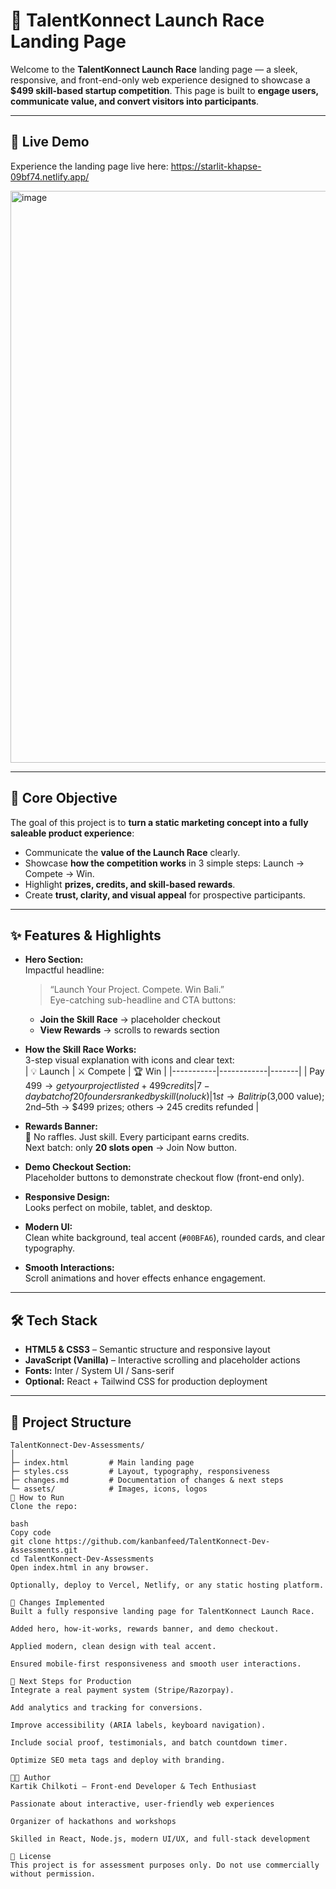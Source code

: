 # 🚀 TalentKonnect Launch Race Landing Page

Welcome to the **TalentKonnect Launch Race** landing page — a sleek, responsive, and front-end-only web experience designed to showcase a **$499 skill-based startup competition**. This page is built to **engage users, communicate value, and convert visitors into participants**.

---

## 🌟 Live Demo

Experience the landing page live here:  https://starlit-khapse-09bf74.netlify.app/  


<img width="1682" height="915" alt="image" src="https://github.com/user-attachments/assets/eaa0c9d8-4a52-4a5b-8cdd-69975030c99f" />


---

## 🎯 Core Objective

The goal of this project is to **turn a static marketing concept into a fully saleable product experience**:

- Communicate the **value of the Launch Race** clearly.  
- Showcase **how the competition works** in 3 simple steps: Launch → Compete → Win.  
- Highlight **prizes, credits, and skill-based rewards**.  
- Create **trust, clarity, and visual appeal** for prospective participants.

---

## ✨ Features & Highlights

- **Hero Section:**  
  Impactful headline:  
  > “Launch Your Project. Compete. Win Bali.”  
  Eye-catching sub-headline and CTA buttons:  
  - **Join the Skill Race** → placeholder checkout  
  - **View Rewards** → scrolls to rewards section  

- **How the Skill Race Works:**  
  3-step visual explanation with icons and clear text:  
  | 💡 Launch | ⚔️ Compete | 🏆 Win |
  |-----------|------------|-------|
  | Pay $499 → get your project listed + 499 credits | 7-day batch of 20 founders ranked by skill (no luck) | 1st → Bali trip ($3,000 value); 2nd–5th → $499 prizes; others → 245 credits refunded |

- **Rewards Banner:**  
  🎯 No raffles. Just skill. Every participant earns credits.  
  Next batch: only **20 slots open** → Join Now button.

- **Demo Checkout Section:**  
  Placeholder buttons to demonstrate checkout flow (front-end only).  

- **Responsive Design:**  
  Looks perfect on mobile, tablet, and desktop.  

- **Modern UI:**  
  Clean white background, teal accent (`#00BFA6`), rounded cards, and clear typography.  

- **Smooth Interactions:**  
  Scroll animations and hover effects enhance engagement.

---

## 🛠️ Tech Stack

- **HTML5 & CSS3** – Semantic structure and responsive layout  
- **JavaScript (Vanilla)** – Interactive scrolling and placeholder actions  
- **Fonts:** Inter / System UI / Sans-serif  
- **Optional:** React + Tailwind CSS for production deployment  

---

## 📂 Project Structure

```text
TalentKonnect-Dev-Assessments/
│
├─ index.html         # Main landing page
├─ styles.css         # Layout, typography, responsiveness
├─ changes.md         # Documentation of changes & next steps
└─ assets/            # Images, icons, logos
🚀 How to Run
Clone the repo:

bash
Copy code
git clone https://github.com/kanbanfeed/TalentKonnect-Dev-Assessments.git
cd TalentKonnect-Dev-Assessments
Open index.html in any browser.

Optionally, deploy to Vercel, Netlify, or any static hosting platform.

📝 Changes Implemented
Built a fully responsive landing page for TalentKonnect Launch Race.

Added hero, how-it-works, rewards banner, and demo checkout.

Applied modern, clean design with teal accent.

Ensured mobile-first responsiveness and smooth user interactions.

🎯 Next Steps for Production
Integrate a real payment system (Stripe/Razorpay).

Add analytics and tracking for conversions.

Improve accessibility (ARIA labels, keyboard navigation).

Include social proof, testimonials, and batch countdown timer.

Optimize SEO meta tags and deploy with branding.

👨‍💻 Author
Kartik Chilkoti – Front-end Developer & Tech Enthusiast

Passionate about interactive, user-friendly web experiences

Organizer of hackathons and workshops

Skilled in React, Node.js, modern UI/UX, and full-stack development

📜 License
This project is for assessment purposes only. Do not use commercially without permission.
